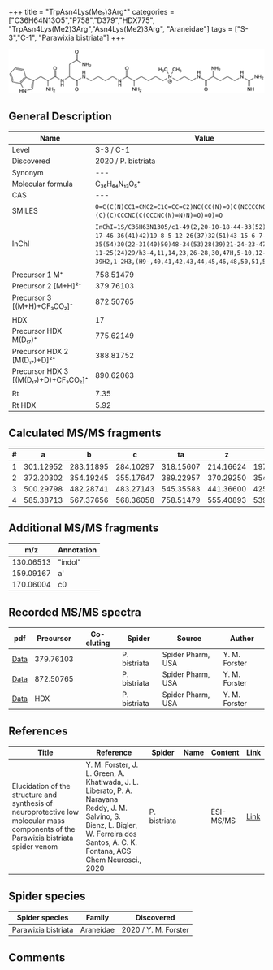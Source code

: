 +++
title = "TrpAsn4Lys(Me₂)3Arg⁺"
categories = ["C36H64N13O5","P758","D379","HDX775",
"TrpAsn4Lys(Me2)3Arg","Asn4Lys(Me2)3Arg",
"Araneidae"]
tags = ["S-3","C-1",
"Parawixia bistriata"]
+++

![](/img/TrpAsn4Lys(Me2)3Arg.png)

## General Description

| Name                       | Value              |
|----------------------------|--------------------|
| Level                      | S-3 / C-1          |
| Discovered                 | 2020 / P. bistriata |
| Synonym                    | ---                |
| Molecular formula          | C₃₆H₆₄N₁₃O₅⁺                   |
| CAS                        | ---                |
| SMILES | `O=C(C(N)CC1=CNC2=C1C=CC=C2)NC(CC(N)=O)C(NCCCCNC(C(N)CCCC[N+](C)(C)CCCNC(C(CCCNC(N)=N)N)=O)=O)=O`  |
| InChI  | `InChI=1S/C36H63N13O5/c1-49(2,20-10-18-44-33(52)27(38)13-9-17-46-36(41)42)19-8-5-12-26(37)32(51)43-15-6-7-16-45-35(54)30(22-31(40)50)48-34(53)28(39)21-24-23-47-29-14-4-3-11-25(24)29/h3-4,11,14,23,26-28,30,47H,5-10,12-13,15-22,37-39H2,1-2H3,(H9-,40,41,42,43,44,45,46,48,50,51,52,53,54)/p+1`  |
|                            |                    |
| Precursor 1  M⁺         | 758.51479                   |
| Precursor 2 [M+H]²⁺       | 379.76103                   |
| Precursor 3 [(M+H)+CF₃CO₂]⁺               | 872.50765                   |
|                            |                    |
| HDX                        | 17                   |
| Precursor HDX    M(D₁₇)⁺   | 775.62149                   |
| Precursor HDX 2 [M(D₁₇)+D]²⁺ | 388.81752                   |
| Precursor HDX 3 [(M(D₁₇)+D)+CF₃CO₂]⁺           | 890.62063                   |
|                            |                    |
| Rt                         | 7.35                   |
| Rt HDX                     | 5.92                   |

## Calculated MS/MS fragments

| # | a         | b         | c         | ta        | z         | y         | tz        |
|---|-----------|-----------|-----------|-----------|-----------|-----------|-----------|
| 1 | 301.12952 | 283.11895 | 284.10297 | 318.15607 | 214.16624 | 197.13969 | 259.22409 |
| 2 | 372.20302 | 354.19245 | 355.17647 | 389.22957 | 370.29250 | 354.27378 | 387.31905 |
| 3 | 500.29798 | 482.28741 | 483.27143 | 545.35583 | 441.36600 | 425.34728 | 458.39255 |
| 4 | 585.38713 | 567.37656 | 568.36058 | 758.51479 | 555.40893 | 539.39020 | 572.43548 |

## Additional MS/MS fragments

| m/z | Annotation |
|-----|------------|
| 130.06513    | "indol"      |
| 159.09167    | a'           |
| 170.06004    | c0           |

## Recorded MS/MS spectra

| pdf                                             | Precursor | Co-eluting | Spider      | Source                       | Author        |
|-------------------------------------------------|-----------|------------|-------------|------------------------------|---------------|
| [Data](/pdf/P-bistriata/758_TrpAsn4Lys(Me2)3Arg_Pb_2.pdf) | 379.76103 |           | P. bistriata | Spider Pharm, USA | Y. M. Forster |
| [Data](/pdf/P-bistriata/758_TrpAsn4Lys(Me2)3Arg_Pb_3.pdf) | 872.50765 |           | P. bistriata | Spider Pharm, USA | Y. M. Forster |
| [Data](/pdf/P-bistriata/758_TrpAsn4Lys(Me2)3Arg_Pb_2_HDX.pdf) | HDX |           | P. bistriata | Spider Pharm, USA | Y. M. Forster |


## References

| Title | Reference | Spider | Name | Content | Link |
|-------|-----------|--------|------|---------|------|
| Elucidation of the structure and synthesis of neuroprotective low molecular mass components of the Parawixia bistriata spider venom      | Y. M. Forster, J. L. Green, A. Khatiwada, J. L. Liberato, P. A. Narayana Reddy, J. M. Salvino, S. Bienz, L. Bigler, W. Ferreira dos Santos, A. C. K. Fontana, ACS Chem Neurosci., 2020          | P. bistriata       |      | ESI-MS/MS        | [Link](https://pubs.acs.org/doi/10.1021/acschemneuro.0c00007)     |

## Spider species

| Spider species     | Family     | Discovered           |
|--------------------|------------|----------------------|
| Parawixia bistriata | Araneidae | 2020 / Y. M. Forster |


## Comments